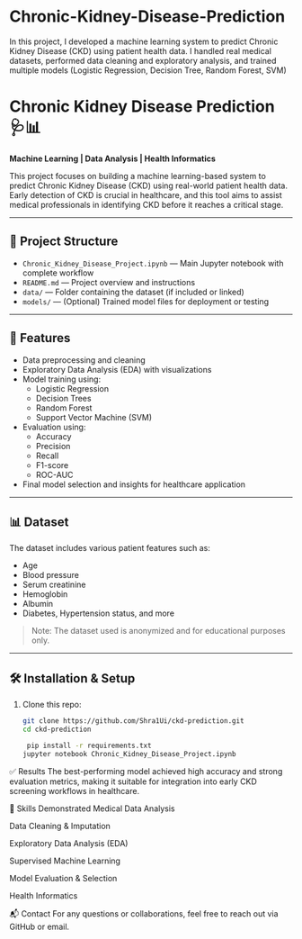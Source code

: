 # Chronic-Kidney-Disease-Prediction
In this project, I developed a machine learning system to predict Chronic Kidney Disease (CKD) using patient health data. I handled real medical datasets, performed data cleaning and exploratory analysis, and trained multiple models (Logistic Regression, Decision Tree, Random Forest, SVM)

# Chronic Kidney Disease Prediction 🩺📊  
**Machine Learning | Data Analysis | Health Informatics**

This project focuses on building a machine learning-based system to predict Chronic Kidney Disease (CKD) using real-world patient health data. Early detection of CKD is crucial in healthcare, and this tool aims to assist medical professionals in identifying CKD before it reaches a critical stage.

---

## 📁 Project Structure

- `Chronic_Kidney_Disease_Project.ipynb` — Main Jupyter notebook with complete workflow
- `README.md` — Project overview and instructions
- `data/` — Folder containing the dataset (if included or linked)
- `models/` — (Optional) Trained model files for deployment or testing

---

## 🚀 Features

- Data preprocessing and cleaning
- Exploratory Data Analysis (EDA) with visualizations
- Model training using:
  - Logistic Regression
  - Decision Trees
  - Random Forest
  - Support Vector Machine (SVM)
- Evaluation using:
  - Accuracy
  - Precision
  - Recall
  - F1-score
  - ROC-AUC
- Final model selection and insights for healthcare application

---

## 📊 Dataset

The dataset includes various patient features such as:
- Age
- Blood pressure
- Serum creatinine
- Hemoglobin
- Albumin
- Diabetes, Hypertension status, and more

> Note: The dataset used is anonymized and for educational purposes only.

---

## 🛠️ Installation & Setup

1. Clone this repo:
   ```bash
   git clone https://github.com/Shra1Ui/ckd-prediction.git
   cd ckd-prediction

    pip install -r requirements.txt
   jupyter notebook Chronic_Kidney_Disease_Project.ipynb
✅ Results
The best-performing model achieved high accuracy and strong evaluation metrics, making it suitable for integration into early CKD screening workflows in healthcare.

📌 Skills Demonstrated
Medical Data Analysis

Data Cleaning & Imputation

Exploratory Data Analysis (EDA)

Supervised Machine Learning

Model Evaluation & Selection

Health Informatics

📬 Contact
For any questions or collaborations, feel free to reach out via GitHub or email.
